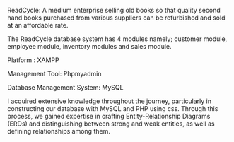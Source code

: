 ReadCycle: A medium enterprise selling old books so that quality second hand books purchased from various suppliers can be refurbished and sold at an affordable rate.

The ReadCycle database system has 4 modules namely; customer module, employee module, inventory modules and sales module. 

Platform : XAMPP

Management Tool: Phpmyadmin

Database Management System: MySQL

I acquired extensive knowledge throughout the journey, particularly in constructing our database with MySQL and PHP using css. Through this process, we gained expertise in crafting Entity-Relationship Diagrams (ERDs) and distinguishing between strong and weak entities, as well as defining relationships among them.

